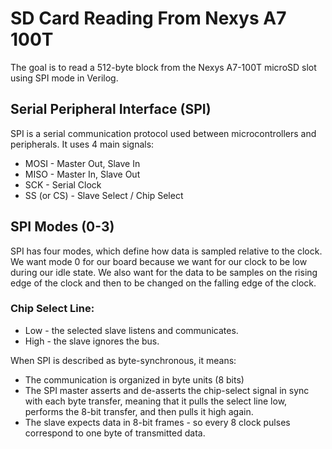 # SD Card Reading From Nexys A7 100T

The goal is to read a 512-byte block from the Nexys A7-100T microSD slot using SPI mode in Verilog.
## Serial Peripheral Interface (SPI)

SPI is a serial communication protocol used between microcontrollers and peripherals. It uses 4 main signals:

- MOSI - Master Out, Slave In
- MISO - Master In, Slave Out
- SCK - Serial Clock
- SS (or CS) - Slave Select / Chip Select
## SPI Modes (0-3)

SPI has four modes, which define how data is sampled relative to the clock. We want mode 0 for our board because we want for our clock to be low during our idle state. We also want for the data to be samples on the rising edge of the clock and then to be changed on the falling edge of the clock.
### Chip Select Line:
- Low - the selected slave listens and communicates.
- High - the slave ignores the bus.

When SPI is described as byte-synchronous, it means:

- The communication is organized in byte units (8 bits)
- The SPI master asserts and de-asserts the chip-select signal in sync with each byte transfer, meaning that it pulls the select line low, performs the 8-bit transfer, and then pulls it high again.
- The slave expects data in 8-bit frames - so every 8 clock pulses correspond to one byte of transmitted data.